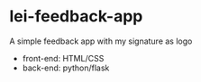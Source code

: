 # lei-feedback-app
A simple feedback app with my signature as logo
 - front-end: HTML/CSS
 - back-end: python/flask
